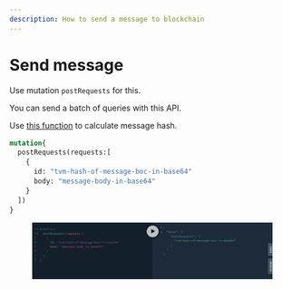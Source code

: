 ```yaml
---
description: How to send a message to blockchain
---
```


# Send message

Use mutation `postRequests` for this.

You can send a batch of queries with this API.

Use [this function](https://docs.everos.dev/ever-sdk/reference/types-and-methods/mod\_boc#get\_boc\_hash) to calculate message hash.&#x20;

```graphql
mutation{
  postRequests(requests:[
    {
      id: "tvm-hash-of-message-boc-in-base64"
      body: "message-body-in-base64"
    }
  ])
}
```

<figure><img src="../../.gitbook/assets/image.png" alt=""><figcaption></figcaption></figure>

